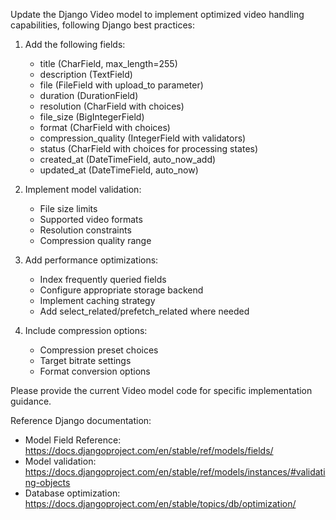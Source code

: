 Update the Django Video model to implement optimized video handling capabilities, following Django best practices:

1. Add the following fields:
   - title (CharField, max_length=255)
   - description (TextField)
   - file (FileField with upload_to parameter)
   - duration (DurationField)
   - resolution (CharField with choices)
   - file_size (BigIntegerField)
   - format (CharField with choices)
   - compression_quality (IntegerField with validators)
   - status (CharField with choices for processing states)
   - created_at (DateTimeField, auto_now_add)
   - updated_at (DateTimeField, auto_now)

2. Implement model validation:
   - File size limits
   - Supported video formats
   - Resolution constraints
   - Compression quality range

3. Add performance optimizations:
   - Index frequently queried fields
   - Configure appropriate storage backend
   - Implement caching strategy
   - Add select_related/prefetch_related where needed

4. Include compression options:
   - Compression preset choices
   - Target bitrate settings
   - Format conversion options

Please provide the current Video model code for specific implementation guidance.

Reference Django documentation:
- Model Field Reference: https://docs.djangoproject.com/en/stable/ref/models/fields/
- Model validation: https://docs.djangoproject.com/en/stable/ref/models/instances/#validating-objects
- Database optimization: https://docs.djangoproject.com/en/stable/topics/db/optimization/